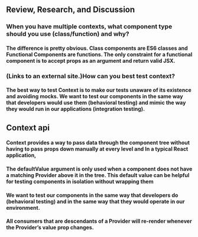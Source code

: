 ## Review, Research, and Discussion
### When you have multiple contexts, what component type should you use (class/function) and why?
#### The difference is pretty obvious. Class components are ES6 classes and Functional Components are functions. The only constraint for a functional component is to accept props as an argument and return valid JSX.


### (Links to an external site.)How can you best test context?
#### The best way to test Context is to make our tests unaware of its existence and avoiding mocks. We want to test our components in the same way that developers would use them (behavioral testing) and mimic the way they would run in our applications (integration testing).

## Context api
#### Context provides a way to pass data through the component tree without having to pass props down manually at every level and In a typical React application, 
#### The defaultValue argument is only used when a component does not have a matching Provider above it in the tree. This default value can be helpful for testing components in isolation without wrapping them

#### We want to test our components in the same way that developers do (behavioral testing) and in the same way that they would operate in our environment.

#### All consumers that are descendants of a Provider will re-render whenever the Provider’s value prop changes. 
